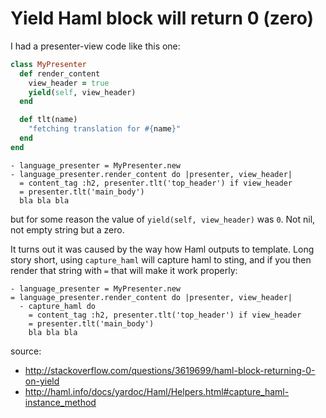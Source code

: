 # Yield Haml block will return 0  (zero)

I had a presenter-view code like this one:

```ruby
class MyPresenter
  def render_content
    view_header = true
    yield(self, view_header)
  end

  def tlt(name)
    "fetching translation for #{name}"
  end
end
```

```haml
- language_presenter = MyPresenter.new
- language_presenter.render_content do |presenter, view_header|
  = content_tag :h2, presenter.tlt('top_header') if view_header
  = presenter.tlt('main_body')
  bla bla bla 
```

but for some reason the value of `yield(self, view_header)` was `0`.
Not nil, not empty string but a zero.

It turns out it was caused by the way how Haml outputs to template.
Long story short, using `capture_haml` will capture haml to sting, and 
if you then render that string with `=` that will make it work properly:

```haml
- language_presenter = MyPresenter.new
= language_presenter.render_content do |presenter, view_header|
  - capture_haml do
    = content_tag :h2, presenter.tlt('top_header') if view_header
    = presenter.tlt('main_body')
    bla bla bla
```

source: 

* http://stackoverflow.com/questions/3619699/haml-block-returning-0-on-yield
* http://haml.info/docs/yardoc/Haml/Helpers.html#capture_haml-instance_method
